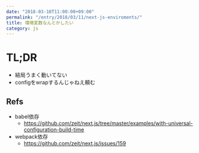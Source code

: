 ```yaml
---
date: "2018-03-10T11:00:00+09:00"
permalink: "/entry/2018/03/11/next-js-enviroments/"
title: 環境変数なんとかしたい
category: js
---
```


# TL;DR

- 結局うまく動いてない
- configをwrapするんじゃねえ頼む

## Refs

- babel依存
  - <https://github.com/zeit/next.js/tree/master/examples/with-universal-configuration-build-time>
- webpack依存
  - <https://github.com/zeit/next.js/issues/159>
